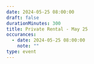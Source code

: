 ```yaml
---
date: 2024-05-25 08:00:00
draft: false
durationMinutes: 300
title: Private Rental - May 25
occurances:
  - date: 2024-05-25 08:00:00
    note: ""
type: event
---
```

